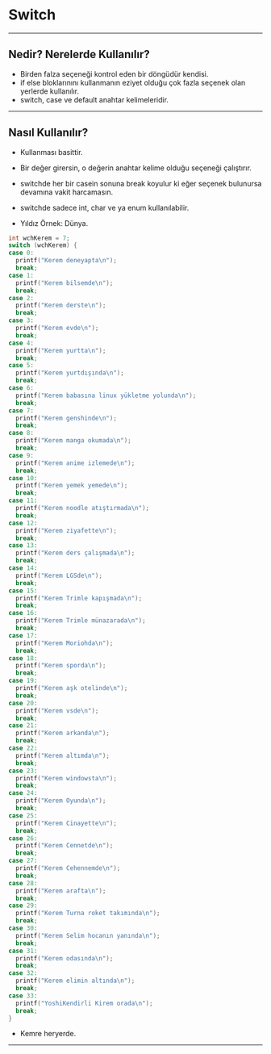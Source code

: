 # Switch

---

## Nedir? Nerelerde Kullanılır?

- Birden falza seçeneği kontrol eden bir döngüdür kendisi.
- if else bloklarınını kullanmanın eziyet olduğu
  çok fazla seçenek olan yerlerde kullanılır.
- switch, case ve default anahtar kelimeleridir.

---

## Nasıl Kullanılır?

- Kullanması basittir.
- Bir değer girersin, o değerin anahtar kelime olduğu seçeneği çalıştırır.
- switchde her bir casein sonuna break koyulur ki eğer
  seçenek bulunursa devamına vakit harcamasın.
- switchde sadece int, char ve ya enum kullanılabilir.

- Yıldız Örnek: Dünya.

```c
int wchKerem = 7;
switch (wchKerem) {
case 0:
  printf("Kerem deneyapta\n");
  break;
case 1:
  printf("Kerem bilsemde\n");
  break;
case 2:
  printf("Kerem derste\n");
  break;
case 3:
  printf("Kerem evde\n");
  break;
case 4:
  printf("Kerem yurtta\n");
  break;
case 5:
  printf("Kerem yurtdışında\n");
  break;
case 6:
  printf("Kerem babasına linux yükletme yolunda\n");
  break;
case 7:
  printf("Kerem genshinde\n");
  break;
case 8:
  printf("Kerem manga okumada\n");
  break;
case 9:
  printf("Kerem anime izlemede\n");
  break;
case 10:
  printf("Kerem yemek yemede\n");
  break;
case 11:
  printf("Kerem noodle atıştırmada\n");
  break;
case 12:
  printf("Kerem ziyafette\n");
  break;
case 13:
  printf("Kerem ders çalışmada\n");
  break;
case 14:
  printf("Kerem LGSde\n");
  break;
case 15:
  printf("Kerem Trimle kapışmada\n");
  break;
case 16:
  printf("Kerem Trimle münazarada\n");
  break;
case 17:
  printf("Kerem Moriohda\n");
  break;
case 18:
  printf("Kerem sporda\n");
  break;
case 19:
  printf("Kerem aşk otelinde\n");
  break;
case 20:
  printf("Kerem vsde\n");
  break;
case 21:
  printf("Kerem arkanda\n");
  break;
case 22:
  printf("Kerem altımda\n");
  break;
case 23:
  printf("Kerem windowsta\n");
  break;
case 24:
  printf("Kerem Oyunda\n");
  break;
case 25:
  printf("Kerem Cinayette\n");
  break;
case 26:
  printf("Kerem Cennetde\n");
  break;
case 27:
  printf("Kerem Cehennemde\n");
  break;
case 28:
  printf("Kerem arafta\n");
  break;
case 29:
  printf("Kerem Turna roket takımında\n");
  break;
case 30:
  printf("Kerem Selim hocanın yanında\n");
  break;
case 31:
  printf("Kerem odasında\n");
  break;
case 32:
  printf("Kerem elimin altında\n");
  break;
case 33:
  printf("YoshiKendirli Kirem orada\n");
  break;
}
```

- Kemre heryerde.

---
